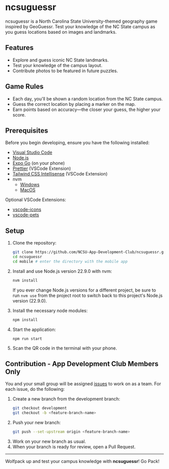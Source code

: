 # ncsuguessr

ncsuguessr is a North Carolina State University-themed geography game inspired by GeoGuessr. Test your knowledge of the NC State campus as you guess locations based on images and landmarks.

## Features

- Explore and guess iconic NC State landmarks.
- Test your knowledge of the campus layout.
- Contribute photos to be featured in future puzzles.

## Game Rules

- Each day, you'll be shown a random location from the NC State campus.
- Guess the correct location by placing a marker on the map.
- Earn points based on accuracy—the closer your guess, the higher your score.

## Prerequisites

Before you begin developing, ensure you have the following installed:

- [Visual Studio Code](https://code.visualstudio.com/)
- [Node.js](https://nodejs.org/en)
- [Expo Go](https://expo.dev/go) (on your phone)
- [Prettier](https://marketplace.visualstudio.com/items?itemName=esbenp.prettier-vscode) (VSCode Extension)
- [Tailwind CSS Intellisense](https://marketplace.visualstudio.com/items?itemName=bradlc.vscode-tailwindcss) (VSCode Extension)
- nvm
  - [Windows](https://github.com/coreybutler/nvm-windows)
  - [MacOS](https://github.com/nvm-sh/nvm)

Optional VSCode Extensions:

- [vscode-icons](https://marketplace.visualstudio.com/items?itemName=vscode-icons-team.vscode-icons)
- [vscode-pets](https://marketplace.visualstudio.com/items?itemName=tonybaloney.vscode-pets)

## Setup

1. Clone the repository:

   ```bash
   git clone https://github.com/NCSU-App-Development-Club/ncsuguessr.git
   cd ncsuguessr
   cd mobile # enter the directory with the mobile app
   ```

2. Install and use Node.js version 22.9.0 with nvm:

   ```bash
   nvm install
   ```

   If you ever change Node.js versions for a different project, be sure to run `nvm use` from the project root to switch back to this project's Node.js version (22.9.0).

3. Install the necessary node modules:

   ```bash
   npm install
   ```

4. Start the application:

   ```
   npm run start
   ```

5. Scan the QR code in the terminal with your phone.

## Contribution - App Development Club Members Only

You and your small group will be assigned [issues](https://github.com/NCSU-App-Development-Club/ncsuguessr/issues) to work on as a team. For each issue, do the following:

1. Create a new branch from the development branch:
   ```bash
   git checkout development
   git checkout -b <feature-branch-name>
   ```
2. Push your new branch:
   ```bash
   git push --set-upstream origin <feature-branch-name>
   ```
3. Work on your new branch as usual.
4. When your branch is ready for review, open a Pull Request.

---

Wolfpack up and test your campus knowledge with **ncsuguessr**! Go Pack!
